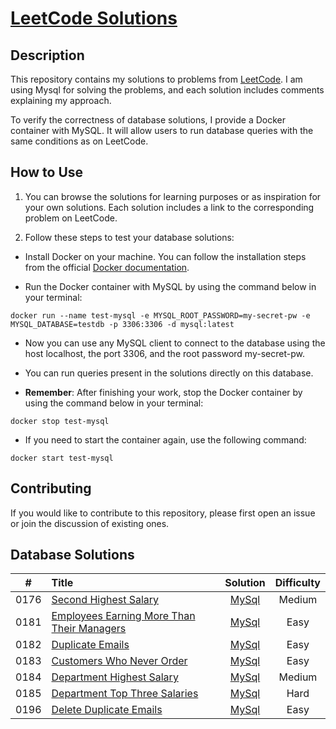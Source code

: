 # [LeetCode Solutions](https://github.com/sdimon13/leetCode)

## Description

This repository contains my solutions to problems from [LeetCode](https://leetcode.com/). I am using Mysql for solving
the
problems, and each solution includes comments explaining my approach.

To verify the correctness of database solutions, I provide a Docker container with MySQL. It will allow users to run
database queries with the same conditions as on LeetCode.

## How to Use

1. You can browse the solutions for learning purposes or as inspiration for your own solutions. Each solution includes a
   link to the corresponding problem on LeetCode.

2. Follow these steps to test your database solutions:

- Install Docker on your machine. You can follow the installation steps from the
  official [Docker documentation](https://docs.docker.com/get-docker/).

- Run the Docker container with MySQL by using the command below in your terminal:

`docker run --name test-mysql -e MYSQL_ROOT_PASSWORD=my-secret-pw -e MYSQL_DATABASE=testdb -p 3306:3306 -d mysql:latest`

- Now you can use any MySQL client to connect to the database using the host localhost, the port 3306, and the root
  password my-secret-pw.

- You can run queries present in the solutions directly on this database.

- **Remember**: After finishing your work, stop the Docker container by using the command below in your terminal:

`docker stop test-mysql`

- If you need to start the container again, use the following command:

`docker start test-mysql`

## Contributing

If you would like to contribute to this repository, please first open an issue or join the discussion of existing ones.

## Database Solutions

|  #   | Title                                                                                                                   |                      Solution                       | Difficulty |
|:----:|:------------------------------------------------------------------------------------------------------------------------|:---------------------------------------------------:|:----------:|
| 0176 | [Second Highest Salary](https://leetcode.com/problems/second-highest-salary/)                                           |           [MySql](second-highest-salary)            |   Medium   |
| 0181 | [Employees Earning More Than Their Managers](https://leetcode.com/problems/employees-earning-more-than-their-managers/) | [MySql](employees-earning-more-than-their-managers) |    Easy    |
| 0182 | [Duplicate Emails](https://leetcode.com/problems/duplicate-emails/)                                                     |              [MySql](duplicate-emails)              |    Easy    |
| 0183 | [Customers Who Never Order](https://leetcode.com/problems/customers-who-never-order/)                                   |         [MySql](customers-who-never-order)          |    Easy    |
| 0184 | [Department Highest Salary](https://leetcode.com/problems/department-highest-salary/)                                   |         [MySql](department-highest-salary)          |   Medium   |
| 0185 | [Department Top Three Salaries](https://leetcode.com/problems/department-top-three-salaries/)                           |       [MySql](department-top-three-salaries)        |    Hard    |
| 0196 | [Delete Duplicate Emails](https://leetcode.com/problems/delete-duplicate-emails/)                                       |          [MySql](delete-duplicate-emails)           |    Easy    |
